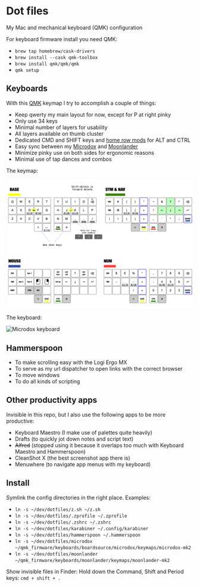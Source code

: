 # Dot files

My Mac and mechanical keyboard (QMK) configuration

For keyboard firmware install you need QMK:

- `brew tap homebrew/cask-drivers`
- `brew install --cask qmk-toolbox`
- `brew install qmk/qmk/qmk`
- `qmk setup`

## Keyboards

With this [QMK](https://beta.docs.qmk.fm) keymap I try to accomplish a couple of things:

- Keep qwerty my main layout for now, except for P at right pinky
- Only use 34 keys
- Minimal number of layers for usability
- All layers available on thumb cluster
- Dedicated CMD and SHIFT keys and [home row mods](https://precondition.github.io/home-row-mods) for ALT and CTRL
- Easy sync between my [Microdox](https://boardsource.xyz/store/5f2e7e4a2902de7151494f92) and [Moonlander](https://www.zsa.io/moonlander/)
- Minimize pinky use on both sides for ergonomic reasons
- Minimal use of tap dances and combos

The keymap:

![Keymap microdox](./hammerspoon/keyboard/keymap.png?raw=true)

The keyboard:

![Microdox keyboard](./microdox.png?raw=true)

## Hammerspoon

- To make scrolling easy with the Logi Ergo MX
- To serve as my url dispatcher to open links with the correct browser
- To move windows
- To do all kinds of scripting

## Other productivity apps

Invisible in this repo, but I also use the following apps to be more productive:

- Keyboard Maestro (I make use of palettes quite heavily)
- Drafts (to quickly jot down notes and script text)
- ~~Alfred~~ (stopped using it because it overlaps too much with Keyboard Maestro and Hammerspoon)
- CleanShot X (the best screenshot app there is)
- Menuwhere (to navigate app menus with my keyboard)

## Install

Symlink the config directories in the right place. Examples:

- `ln -s ~/dev/dotfiles/z.sh ~/z.sh`
- `ln -s ~/dev/dotfiles/.zprofile ~/.zprofile`
- `ln -s ~/dev/dotfiles/.zshrc ~/.zshrc`
- `ln -s ~/dev/dotfiles/karabiner ~/.config/karabiner`
- `ln -s ~/dev/dotfiles/hammerspoon ~/.hammerspoon`
- `ln -s ~/dev/dotfiles/microdox ~/qmk_firmware/keyboards/boardsource/microdox/keymaps/microdox-mk2`
- `ln -s ~/dev/dotfiles/moonlander ~/qmk_firmware/keyboards/moonlander/keymaps/moonlander-mk2`

Show invisible files in Finder:
Hold down the Command, Shift and Period keys: `cmd + shift + .`
